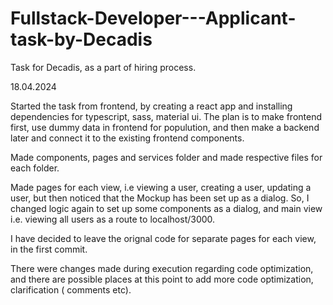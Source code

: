 # Fullstack-Developer---Applicant-task-by-Decadis
Task for Decadis, as a part of hiring process.

18.04.2024

Started the task from frontend, by creating a react app and installing dependencies for typescript, sass, material ui. The plan is to make frontend first, 
use dummy data in frontend for populution, and then make a backend later and connect it to the existing frontend components.

Made components, pages and services folder and made respective files for each folder. 

Made pages for each view, i.e viewing a user, creating a user, updating a user, but then noticed that the Mockup has been set up as a dialog.
So, I changed logic again to set up some components as a dialog, and main view i.e. viewing all users as a route to localhost/3000. 

I have decided to leave the orignal code for separate pages for each view, in the first commit. 

There were changes made during execution regarding code optimization, and there are possible places at this point to add more code optimization, clarification ( comments etc).